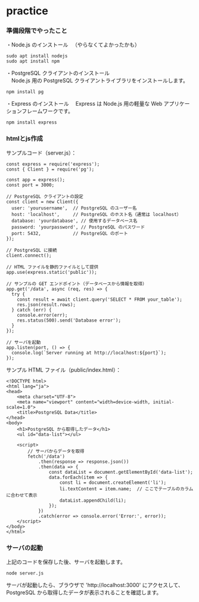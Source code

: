 # practice

### 準備段階でやったこと<br>
・Node.js のインストール
　（やらなくてよかったかも）
```
sudo apt install nodejs
sudo apt install npm
```
・PostgreSQL クライアントのインストール<br>
　Node.js 用の PostgreSQL クライアントライブラリをインストールします。
```
npm install pg
```
・Express のインストール
　Express は Node.js 用の軽量な Web アプリケーションフレームワークです。
```
npm install express
```
### htmlとjs作成
サンプルコード（server.js）：
```
const express = require('express');
const { Client } = require('pg');

const app = express();
const port = 3000;

// PostgreSQL クライアントの設定
const client = new Client({
  user: 'yourusername',  // PostgreSQL のユーザー名
  host: 'localhost',     // PostgreSQL のホスト名（通常は localhost）
  database: 'yourdatabase', // 使用するデータベース名
  password: 'yourpassword', // PostgreSQL のパスワード
  port: 5432,            // PostgreSQL のポート
});

// PostgreSQL に接続
client.connect();

// HTML ファイルを静的ファイルとして提供
app.use(express.static('public'));

// サンプルの GET エンドポイント（データベースから情報を取得）
app.get('/data', async (req, res) => {
  try {
    const result = await client.query('SELECT * FROM your_table');
    res.json(result.rows);
  } catch (err) {
    console.error(err);
    res.status(500).send('Database error');
  }
});

// サーバを起動
app.listen(port, () => {
  console.log(`Server running at http://localhost:${port}`);
});
```

サンプル HTML ファイル（public/index.html）：
```
<!DOCTYPE html>
<html lang="ja">
<head>
    <meta charset="UTF-8">
    <meta name="viewport" content="width=device-width, initial-scale=1.0">
    <title>PostgreSQL Data</title>
</head>
<body>
    <h1>PostgreSQL から取得したデータ</h1>
    <ul id="data-list"></ul>

    <script>
        // サーバからデータを取得
        fetch('/data')
            .then(response => response.json())
            .then(data => {
                const dataList = document.getElementById('data-list');
                data.forEach(item => {
                    const li = document.createElement('li');
                    li.textContent = item.name;  // ここでテーブルのカラムに合わせて表示
                    dataList.appendChild(li);
                });
            })
            .catch(error => console.error('Error:', error));
    </script>
</body>
</html>
```

### サーバの起動
上記のコードを保存した後、サーバを起動します。
```
node server.js
```
サーバが起動したら、ブラウザで 'http://localhost:3000' にアクセスして、PostgreSQL から取得したデータが表示されることを確認します。






